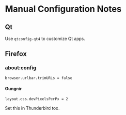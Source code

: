 # Manual Configuration Notes

## Qt

Use `qtconfig-qt4` to customize Qt apps.

## Firefox

### about:config

```
browser.urlbar.trimURLs = false
```

#### Gungnir

```
layout.css.devPixelsPerPx = 2
```

Set this in Thunderbird too.
